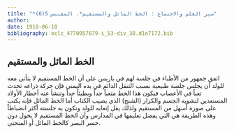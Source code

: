```yaml
---
title: "*سير العلم والاجتماع : الخط المائل والمستقيم*. المقتبس 5(6)"
author: 
date: 1910-06-10
bibliography: oclc_4770057679-i_53-div_38.d1e7172.bib
---
```




##  الخط المائل والمستقيم 


 اتفق جمهور من الأطباء في جلسة لهم في باريس على أن الخط المستقيم لا يتأتى معه للولد أن يجلس جلسة طبيعية بسبب التنقل الدائم في يده اليمنى فإن حركة ذراعه تحدث تعباً في الأعصاب فيكون هذا الخط متعباً جداً وبطيئاً جداً وتنشأ عنه أخطار الأولاد المستعدين لتشويه الجسم والكزاز (الشنج) الذي يصيب الكتاب أما الخط المائل فإنه يكتب على صورة أسهل من المستقيم ولذلك يقل إتعابه للولد وتكون به جلسته أكثر انضباطاً وهذه   الطريقة هي التي يفضل تعليمها في المدارس وأن الخط المستقيم لا يحول دون حسر البصر كالخط المائل أو المنحني. 
